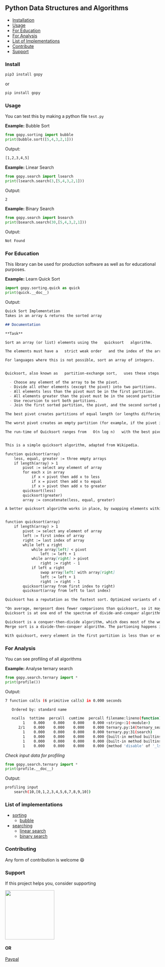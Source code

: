 ## Python Data Structures and Algorithms

- [Installation](#install)
- [Usage](#usage)
- [For Education](#for-education)
- [For Analysis](#for-analysis)
- [List of Implementations](#list-of-implementations)
- [Contribute](#contribute)
- [Support](#support)

### Install

```bash
pip3 install gopy
```

or

```bash
pip install gopy
```

### Usage

You can test this by making a python file `test.py`

**Example:** Bubble Sort

```python
from gopy.sorting import bubble
print(bubble.sort([5,4,3,2,1]))
```

Output: 

```bash
[1,2,3,4,5]
```

**Example:** Linear Search

```python
from gopy.search import lsearch
print(lsearch.search(3,[5,4,3,2,1]))
```

Output: 

```bash
2
```

**Example:** Binary Search

```python
from gopy.search import bsearch
print(bsearch.search(30,[5,4,3,2,1]))
```

Output: 

```bash
Not Found
```

### For Education

This library can be used for production software as well as for educational purposes.

**Example:** Learn Quick Sort

```python
import gopy.sorting.quick as quick
print(quick.__doc__)
```

Output: 

```markdown
Quick Sort Implementation
Takes in an array & returns the sorted array

## Documentation

**Task**

Sort an array (or list) elements using the   quicksort   algorithm.

The elements must have a   strict weak order   and the index of the array can be of any discrete type.

For languages where this is not possible, sort an array of integers.


Quicksort, also known as   partition-exchange sort,   uses these steps.

  - Choose any element of the array to be the pivot.
  - Divide all other elements (except the pivot) into two partitions.
  - All elements less than the pivot must be in the first partition.
  - All elements greater than the pivot must be in the second partition.
  - Use recursion to sort both partitions.
  - Join the first sorted partition, the pivot, and the second sorted partition.

The best pivot creates partitions of equal length (or lengths differing by   1).

The worst pivot creates an empty partition (for example, if the pivot is the first or last element of a sorted array).

The run-time of Quicksort ranges from   O(n log n)   with the best pivots, to   O(n2)   with the worst pivots, where   n   is the number of elements in the array.


This is a simple quicksort algorithm, adapted from Wikipedia.

function quicksort(array)
    less, equal, greater := three empty arrays
    if length(array) > 1  
        pivot := select any element of array
        for each x in array
            if x < pivot then add x to less
            if x = pivot then add x to equal
            if x > pivot then add x to greater
        quicksort(less)
        quicksort(greater)
        array := concatenate(less, equal, greater)

A better quicksort algorithm works in place, by swapping elements within the array, to avoid the memory allocation of more arrays.


function quicksort(array)
    if length(array) > 1
        pivot := select any element of array
        left := first index of array
        right := last index of array
        while left ≤ right
            while array[left] < pivot
                left := left + 1
            while array[right] > pivot
                right := right - 1
            if left ≤ right
                swap array[left] with array[right]
                left := left + 1
                right := right - 1
        quicksort(array from first index to right)
        quicksort(array from left to last index)

Quicksort has a reputation as the fastest sort. Optimized variants of quicksort are common features of many languages and libraries. One often contrasts quicksort with   merge sort,   because both sorts have an average time of   O(n log n).

"On average, mergesort does fewer comparisons than quicksort, so it may be better when complicated comparison routines are used. Mergesort also takes advantage of pre-existing order, so it would be favored for using sort() to merge several sorted arrays. On the other hand, quicksort is often faster for small arrays, and on arrays of a few distinct values, repeated many times." — http://perldoc.perl.org/sort.html
Quicksort is at one end of the spectrum of divide-and-conquer algorithms, with merge sort at the opposite end.

Quicksort is a conquer-then-divide algorithm, which does most of the work during the partitioning and the recursive calls. The subsequent reassembly of the sorted partitions involves trivial effort.
Merge sort is a divide-then-conquer algorithm. The partioning happens in a trivial way, by splitting the input array in half. Most of the work happens during the recursive calls and the merge phase.

With quicksort, every element in the first partition is less than or equal to every element in the second partition. Therefore, the merge phase of quicksort is so trivial that it needs no mention!
```

### For Analysis

You can see profiling of all algorithms


**Example:** Analyse ternary search

```python
from gopy.search.ternary import *
print(profile())
```

Output: 

```bash
7 function calls (6 primitive calls) in 0.000 seconds

   Ordered by: standard name

   ncalls  tottime  percall  cumtime  percall filename:lineno(function)
        1    0.000    0.000    0.000    0.000 <string>:1(<module>)
      2/1    0.000    0.000    0.000    0.000 ternary.py:14(ternary_search)
        1    0.000    0.000    0.000    0.000 ternary.py:31(search)
        1    0.000    0.000    0.000    0.000 {built-in method builtins.exec}
        1    0.000    0.000    0.000    0.000 {built-in method builtins.len}
        1    0.000    0.000    0.000    0.000 {method 'disable' of '_lsprof.Profiler' objects}
```

*Check input data for profiling*

```python
from gopy.search.ternary import *
print(profile.__doc__)
```

Output: 

```bash
profiling input 
    search(10,[0,1,2,3,4,5,6,7,8,9,10])
```

### List of implementations

- [sorting](/gopy/sorting/)
    - [bubble](/gopy/sorting/bubble.py/)
- [searching](/gopy/search/)
    - [linear search](/gopy/search/lsearch.py/)
    - [binary search](/gopy/search/bsearch.py/)


### Contributing

Any form of contribution is welcome :smile:

### Support

If this project helps you, consider supporting


<a href="https://www.patreon.com/bePatron?u=17066721">
  <img src="https://c5.patreon.com/external/logo/become_a_patron_button@2x.png" width="160">
</a>

#### OR 

[Paypal](https://www.paypal.com/cgi-bin/webscr?cmd=_s-xclick&hosted_button_id=P3BP3APA22KEU&source=url)
